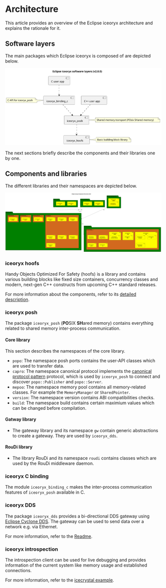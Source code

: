 # Architecture

This article provides an overview of the Eclipse iceoryx architecture and explains the rationale for it.

## Software layers

The main packages which Eclipse iceoryx is composed of are depicted below.

![Software layers](../images/iceoryx_software_layers_v2_0_0.svg)

The next sections briefly describe the components and their libraries one by one.

## Components and libraries

The different libraries and their namespaces are depicted below.

![Component diagram](../images/iceoryx_components_diagram_v2_0_0.svg)

### iceoryx hoofs

Handy Objects Optimized For Safety (hoofs) is a library and contains various building blocks like fixed size containers,
concurrency classes and modern, next-gen C++ constructs from upcoming C++ standard releases.

For more information about the components, refer to its [detailed description](https://github.com/eclipse-iceoryx/iceoryx/blob/master/iceoryx_hoofs/README.md).

### iceoryx posh

The package `iceoryx_posh` (**PO**SIX **SH**ared memory) contains everything related to shared memory inter-process communication.

#### Core library

This section describes the namespaces of the core library.

* `popo`: The namespace posh ports contains the user-API classes which are used to transfer data.
* `capro`: The namespace canonical protocol implements the [canonical protocol pattern](https://en.wikipedia.org/wiki/Canonical_protocol_pattern)
protocol, which is used by `iceoryx_posh` to connect and discover `popo::Publisher` and `popo::Server`.
* `mepoo`: The namespace memory pool contains all memory-related classes. For example the `MemoryManager` or `SharedPointer`.
* `version`: The namespace version contains ABI compatibilities checks.
* `build`: The namespace build contains certain maximium values which can be changed before compilation.

#### Gatway library

* The gateway library and its namespace `gw` contain generic abstractions to create a gateway. They are used by `iceoryx_dds`.

#### RouDi library

* The library RouDi and its namespace `roudi` contains classes which are used by the RouDi middleware daemon.

### iceoryx C binding

The module `iceoryx_binding_c` makes the inter-process communication features of `iceoryx_posh` available in C.

### iceoryx DDS

The package `iceoryx_dds` provides a bi-directional DDS gateway using [Eclipse Cyclone DDS](https://cyclonedds.io/).
The gateway can be used to send data over a network e.g. via Ethernet.

For more information, refer to the [Readme](https://github.com/eclipse-iceoryx/iceoryx/blob/master/iceoryx_dds/README.md).

### iceoryx introspection

The introspection client can be used for live debugging and provides information of the current system like memory
usage and established connections.

For more information, refer to the [icecrystal example](../examples/icecrystal.md).
